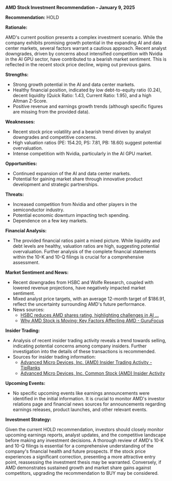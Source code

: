 **AMD Stock Investment Recommendation – January 9, 2025**

**Recommendation:** HOLD

**Rationale:**

AMD's current position presents a complex investment scenario. While the company exhibits promising growth potential in the expanding AI and data center markets, several factors warrant a cautious approach.  Recent analyst downgrades, driven by concerns about intensified competition with Nvidia in the AI GPU sector, have contributed to a bearish market sentiment.  This is reflected in the recent stock price decline, wiping out previous gains.

**Strengths:**

* Strong growth potential in the AI and data center markets.
* Healthy financial position, indicated by low debt-to-equity ratio (0.24), decent liquidity (Quick Ratio: 1.43, Current Ratio: 1.95), and a high Altman Z-Score.
* Positive revenue and earnings growth trends (although specific figures are missing from the provided data).

**Weaknesses:**

* Recent stock price volatility and a bearish trend driven by analyst downgrades and competitive concerns.
* High valuation ratios (PE: 154.20, PS: 7.81, PB: 18.60) suggest potential overvaluation.
* Intense competition with Nvidia, particularly in the AI GPU market.

**Opportunities:**

* Continued expansion of the AI and data center markets.
* Potential for gaining market share through innovative product development and strategic partnerships.

**Threats:**

* Increased competition from Nvidia and other players in the semiconductor industry.
* Potential economic downturn impacting tech spending.
* Dependence on a few key markets.

**Financial Analysis:**

* The provided financial ratios paint a mixed picture. While liquidity and debt levels are healthy, valuation ratios are high, suggesting potential overvaluation.  Further analysis of the complete financial statements within the 10-K and 10-Q filings is crucial for a comprehensive assessment.

**Market Sentiment and News:**

* Recent downgrades from HSBC and Wolfe Research, coupled with lowered revenue projections, have negatively impacted market sentiment.
* Mixed analyst price targets, with an average 12-month target of $186.91, reflect the uncertainty surrounding AMD's future performance.  
* News sources:
    * [HSBC reduces AMD shares rating, highlighting challenges in AI ...](https://www.investing.com/news/analyst-ratings/hsbc-reduces-amd-shares-rating-highlighting-challenges-in-ai-gpu-market-and-competition-93CH-3802333)
    * [Why AMD Stock is Moving: Key Factors Affecting AMD - GuruFocus](https://www.gurufocus.com/news/2650061/why-amd-stock-is-moving-key-factors-affecting-amd)

**Insider Trading:**

* Analysis of recent insider trading activity reveals a trend towards selling, indicating potential concerns among company insiders.  Further investigation into the details of these transactions is recommended.
* Sources for insider trading information:
    * [Advanced Micro Devices, Inc. (AMD) Insider Trading Activity - TipRanks](https://www.tipranks.com/stocks/amd/insider-trading)
    * [Advanced Micro Devices, Inc. Common Stock (AMD) Insider Activity](https://www.nasdaq.com/market-activity/stocks/amd/insider-activity)

**Upcoming Events:**

* No specific upcoming events like earnings announcements were identified in the initial information.  It is crucial to monitor AMD's investor relations page and financial news sources for announcements regarding earnings releases, product launches, and other relevant events.

**Investment Strategy:**

Given the current HOLD recommendation, investors should closely monitor upcoming earnings reports, analyst updates, and the competitive landscape before making any investment decisions.  A thorough review of AMD's 10-K and 10-Q filings is essential for a comprehensive understanding of the company's financial health and future prospects.  If the stock price experiences a significant correction, presenting a more attractive entry point, reassessing the investment thesis may be warranted.  Conversely, if AMD demonstrates sustained growth and market share gains against competitors, upgrading the recommendation to BUY may be considered.